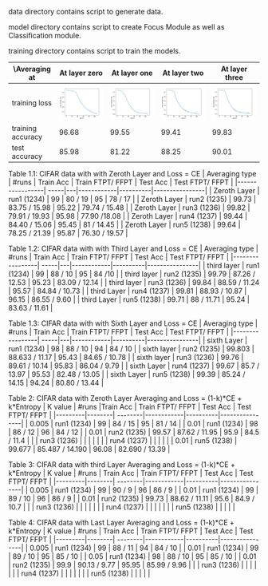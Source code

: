 data directory contains script to generate data.

model directory contains script to create Focus Module as well as Classification module.

training directory contains script to train the models.


| \Averaging at | At layer zero | At layer one |  At layer two | At layer three  |
| ------------- | ------------- | ------------ | ------------- | --------------  |
| training loss | <img src= ./layer_zero/plots/training_loss_at_zero.png width="400">  | <img src= ./layer_one/plots/training_loss_at_one.png width="400">  | <img src= ./layer_two/plots/training_loss_at_two.png width="400">  | <img src= ./layer_three/plots/training_loss_at_three.png width="400">  |
| training accuracy | 96.68   |  99.55  | 99.41 | 99.83 |
| test accuracy     | 85.98   |  81.22  | 88.25 | 90.01 |


Table 1.1: CIFAR data with  with Zeroth Layer and Loss = CE
| Averaging type | #runs | Train Acc | Train FTPT/ FFPT | Test Acc | Test FTPT/ FFPT |
|-----------------| -----|---|------------|----------|----------------|
| Zeroth Layer | run1 (1234) | 99 | 80 / 19 | 95 | 78 / 17 | 
| Zeroth Layer | run2 (1235) | 99.73 | 83.75 / 15.98 | 95.22 | 79.74 / 15.48 |
| Zeroth Layer | run3 (1236) | 99.82 | 79.91 / 19.93 | 95.98  | 77.90 /18.08   |
| Zeroth Layer | run4 (1237) | 99.44  | 84.40 / 15.06  | 95.45  | 81 / 14.45   |
| Zeroth Layer | run5 (1238) | 99.64 | 78.25 / 21.39 | 95.87 | 76.30 / 19.57   |

Table 1.2: CIFAR data with  with Third Layer and Loss = CE
| Averaging type | #runs | Train Acc | Train FTPT/ FFPT | Test Acc | Test FTPT/ FFPT |
|-----------------| -----|---|------------|----------|----------------|
| third layer  | run1 (1234) | 99 |  88 / 10 |  95 | 84 /10 |
| third layer  | run2 (1235) | 99.79 | 87.26 / 12.53 | 95.23 | 83.09 / 12.14 |
| third layer  | run3 (1236) | 99.84  | 88.59 / 11.24  | 95.57  | 84.84 / 10.73  |
| third Layer | run4 (1237) | 99.81 | 88.93 / 10.87 | 96.15 | 86.55 / 9.60   |
| third Layer | run5 (1238) | 99.71  | 88 / 11.71 | 95.24 | 83.63 / 11.61  |

Table 1.3: CIFAR data with  with Sixth Layer and Loss = CE
| Averaging type | #runs | Train Acc | Train FTPT/ FFPT | Test Acc | Test FTPT/ FFPT |
|-----------------| -----|---|------------|----------|----------------|
| sixth Layer  | run1 (1234) | 98 | 88 / 10 | 94 | 84 / 10 |
| sixth layer  | run2 (1235) | 99.803 | 88.633 / 11.17  | 95.43  | 84.65 / 10.78 |
| sixth layer  | run3 (1236) | 99.76  | 89.61 / 10.14   |  95.83 | 86.04 / 9.79  |
| sixth Layer | run4 (1237) | 99.67 | 85.7 / 13.97 | 95.53 | 82.48 / 13.05  |
| sixth Layer | run5 (1238) | 99.39 | 85.24 / 14.15 | 94.24 | 80.80 / 13.44  |

Table 2: CIFAR data with Zeroth Layer Averaging and Loss = (1-k)\*CE + k\*Entropy
| K value | #runs |Train Acc | Train FTPT/ FFPT | Test Acc | Test FTPT/ FFPT |
|---------|--------| --------|------------|----------|----------------|
| 0.005 | run1 (1234) | 99 | 84 / 15 | 95 | 81 / 14 | 
| 0.01  | run1 (1234) | 98 | 86 / 12 | 96 | 84 / 12 |
| 0.01  | run2 (1235) |  99.57 | 87.62 / 11.95 | 95.9 | 84.5 / 11.4 |
|       | run3 (1236) |  |  |  |  |
|       | run4 (1237) |  |  |  |  |
| 0.01  | run5 (1238) | 99.677 | 85.487 / 14.190 | 96.08 | 82.690 / 13.39 |

Table 3: CIFAR data with third Layer Averaging and Loss = (1-k)\*CE + k\*Entropy
| K value | #runs | Train Acc | Train FTPT/ FFPT | Test Acc | Test FTPT/ FFPT |
|---------|--------| --------|------------|----------|----------------|
| 0.005 | run1 (1234) | 99 | 90 / 9 | 96 | 86 / 9 |
| 0.01  | run1 (1234) | 99 | 89 / 10 | 96 | 86 / 9 |
| 0.01  | run2 (1235) | 99.73 | 88.62 / 11.11 | 95.6 | 84.9 / 10.7 |
|       | run3 (1236) |  |  |  |  |
|       | run4 (1237) |  |  |  |  |
|       | run5 (1238) |  |  |  |  |

Table 4: CIFAR data with Last Layer Averaging and Loss = (1-k)\*CE + k\*Entropy
| K value | #runs | Train Acc | Train FTPT/ FFPT | Test Acc | Test FTPT/ FFPT |
|---------|--------| --------|------------|----------|----------------|
| 0.005 | run1 (1234) | 99 | 88 / 11 | 94 | 84 / 10 | 
| 0.01  | run1 (1234) | 99 | 89 / 10 | 95 | 85 / 10 | 
| 0.05  | run1 (1234) | 98 | 88 / 10 | 95 | 85 / 10 |
| 0.01  | run2 (1235) | 99.9 | 90.13 / 9.77 | 95.95 | 85.99 / 9.96 |
|       | run3 (1236) |  |  |  |  |
|       | run4 (1237) |  |  |  |  |
|       | run5 (1238) |  |  |  |  |

